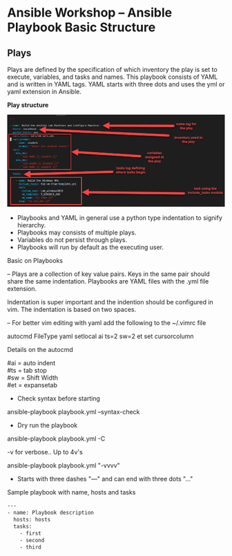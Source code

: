# Ansible Workshop – Ansible Playbook Basic Structure

## Plays

Plays are defined by the specification of which inventory the play is set to execute, variables, and tasks and names. This playbook consists of YAML and is written in YAML tags. 
YAML starts with three dots and uses the yml or yaml extension in Ansible.

**Play structure**

![](/images/play-structure.png)

- Playbooks and YAML in general use a python type indentation to signify hierarchy.
- Playbooks may consists of multiple plays.
- Variables do not persist through plays.
- Playbooks will run by default as the executing user.

Basic on Playbooks

– Plays are a collection of key value pairs. Keys in the same pair should share the same indentation. Playbooks are YAML files with the .yml file extension.

Indentation is super important and the indention should be configured in vim. The indentation is based on two spaces.

– For better vim editing with yaml add the following to the ~/.vimrc file

autocmd FileType yaml setlocal ai ts=2 sw=2 et
set cursorcolumn

Details on the autocmd

#ai = auto indent<br>
#ts = tab stop<br>
#sw = Shift Width<br>
#et = expansetab<br>

* Check syntax before starting

ansible-playbook playbook.yml –syntax-check

* Dry run the playbook

ansible-playbook playbook.yml -C

-v for verbose.. Up to 4v's

ansible-playbook playbook.yml "-vvvv"

* Starts with three dashes "—" and can end with three dots "…"

Sample playbook with name, hosts and tasks

```
---
- name: Playbook description
  hosts: hosts
  tasks:
    - first
    - second
    - third
```
